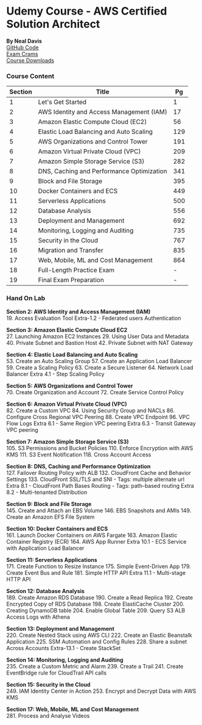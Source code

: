# Udemy Course - AWS Certified Solution Architect
__By Neal Davis__   
[GitHub Code](https://github.com/nealdct/aws-saa-code)  
[Exam Crams](https://dct-csaa-course-download.s3.amazonaws.com/AWS+CSAA+Exam+Cram.pdf)  
[Course Downloads](https://digitalcloud.training/aws-csaa-course-downloads/)  

### Course Content
Section | Title                                    | Pg
--------|------------------------------------------|----
1       | Let's Get Started                        | 1
2       | AWS Identity and Access Management (IAM) | 17
3       | Amazon Elastic Compute Cloud (EC2)       | 56
4       | Elastic Load Balancing and Auto Scaling  | 129
5       | AWS Organizations and Control Tower      | 191
6       | Amazon Virtual Private Cloud (VPC)       | 209
7       | Amazon Simple Storage Service (S3)       | 282
8       | DNS, Caching and Performance Optimization| 341
9       | Block and File Storage                   | 395
10      | Docker Containers and ECS                | 449
11      | Serverless Applications                  | 500
12      | Database Analysis                        | 556
13      | Deployment and Management                | 692
14      | Monitoring, Logging and Auditing         | 735
15      | Security in the Cloud                    | 767
16      | Migration and Transfer                   | 835
17      | Web, Mobile, ML and Cost Management      | 864
18      | Full-Length Practice Exam                | -
19      | Final Exam Preparation                   | -

### Hand On Lab
__Section 2: AWS Identity and Access Management (IAM)__  
19. Access Evaluation Tool
Extra-1.2 - Federated users Authentication

__Section 3: Amazon Elastic Compute Cloud EC2__  
27. Launching Amazon EC2 Instances
29. Using User Data and Metadata
40. Private Subnet and Bastion Host
42. Private Subnet with NAT Gateway

__Section 4: Elastic Load Balancing and Auto Scaling__   
53. Create an Auto Scaling Group
57. Create an Application Load Balancer
59. Create a Scaling Policy
63. Create a Secure Listener
64. Network Load Balancer
Extra 4.1 - Step Scaling Policy

__Section 5: AWS Organizations and Control Tower__  
70. Create Organization and Account
72. Create Service Control Policy

__Section 6: Amazon Virtual Private Cloud (VPC)__  
82. Create a Custom VPC
84. Using Security Group and NACLs
86. Configure Cross Regional VPC Peering
88. Create VPC Endpoint
96. VPC Flow Logs
Extra 6.1 - Same Region VPC peering
Extra 6.3 -  Transit Gateway VPC peering

__Section 7: Amazon Simple Storage Service (S3)__  
105. S3 Permissions and Bucket Policies
110. Enforce Encryption with AWS KMS
111. S3 Event Notification
118. Cross Account Access

__Section 8: DNS, Caching and Performance Optimization__  
127. Failover Routing Policy with ALB
132. CloudFront Cache and Behavior Settings
133. CloudFront SSL/TLS and SNI - Tags: multiple alternate url
Extra 8.1 - CloudFront Path Bases Routing - Tags: path-based routing
Extra 8.2 - Multi-tenanted Distribution  

__Section 9: Block and File Storage__  
145. Create and Attach an EBS Volume
146. EBS Snapshots and AMIs
149. Create an Amazon EFS File System

__Section 10: Docker Containers and ECS__  
161. Launch Docker Containers on AWS Fargate
163. Amazon Elastic Container Registry (ECR)
164. AWS App Runner
Extra 10.1 - ECS Service with Application Load Balancer

__Section 11: Serverless Applications__  
171. Create Function to Resize Instance
175. Simple Event-Driven App
179. Create Event Bus and Rule
181. Simple HTTP API
Extra 11.1 - Multi-stage HTTP API

__Section 12: Database Analysis__  
189. Create Amazon RDS Database
190. Create a Read Replica
192. Create Encrypted Copy of RDS Database
198. Create ElastiCache Cluster
200. Creating DynamoDB table
204. Enable Global Table
209. Query S3 ALB Access Logs with Athena

__Section 13: Deployment and Management__  
220. Create Nested Stack using AWS CLI
222. Create an Elastic Beanstalk Application
225. SSM Automation and Config Rules
228. Share a subnet Across Accounts
Extra-13.1 - Create StackSet

__Section 14: Monitoring, Logging and Auditing__  
235. Create a Custom Metric and Alarm
239. Create a Trail
241. Create EventBridge rule for CloudTrail API calls

__Section 15: Security in the Cloud__  
249. IAM Identity Center in Action
253. Encrypt and Decrypt Data with AWS KMS

__Section 17: Web, Mobile, ML and Cost Management__  
281. Process and Analyse Videos

